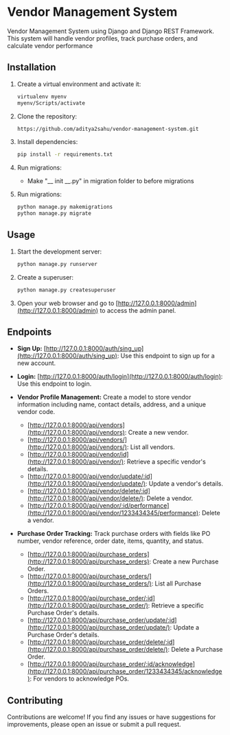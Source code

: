 # Vendor Management System

Vendor Management System using Django and Django REST Framework. This system will handle vendor profiles, track purchase orders, and calculate vendor performance

## Installation

1. Create a virtual environment and activate it:
   ```bash
   virtualenv myenv
   myenv/Scripts/activate
   ```
2. Clone the repository:

    ```bash
    https://github.com/aditya2sahu/vendor-management-system.git
    ```
3. Install dependencies:
   ```bash
   pip install -r requirements.txt
   ```

4. Run migrations:
   - Make "__ init __.py" in migration folder to before migrations
5. Run migrations:
   ```bash
   python manage.py makemigrations
   python manage.py migrate
   ```

## Usage

1. Start the development server:
   ```bash
   python manage.py runserver
   ```
3. Create a superuser:
   ```bash
   python manage.py createsuperuser
   ```
5. Open your web browser and go to [http://127.0.0.1:8000/admin](http://127.0.0.1:8000/admin) to access the admin panel.

## Endpoints

- **Sign Up:**
    [http://127.0.0.1:8000/auth/sing_up](http://127.0.0.1:8000/auth/sing_up): Use this endpoint to sign up for a new account.

- **Login:**
   [http://127.0.0.1:8000/auth/login](http://127.0.0.1:8000/auth/login): Use this endpoint to login.

- **Vendor Profile Management:**
  Create a model to store vendor information including name, contact details, address, and a unique vendor code.
     - [http://127.0.0.1:8000/api/vendors](http://127.0.0.1:8000/api/vendors): Create a new vendor.
     - [http://127.0.0.1:8000/api/vendors/](http://127.0.0.1:8000/api/vendors/): List all vendors.
     - [http://127.0.0.1:8000/api/vendor/id](http://127.0.0.1:8000/api/vendor/): Retrieve a specific vendor's details.
     - [http://127.0.0.1:8000/api/vendor/update/:id](http://127.0.0.1:8000/api/vendor/update/): Update a vendor's details.
     - [http://127.0.0.1:8000/api/vendor/delete/:id](http://127.0.0.1:8000/api/vendor/delete/): Delete a vendor.
     - [http://127.0.0.1:8000/api/vendor/:id/performance](http://127.0.0.1:8000/api/vendor/1233434345/performance): Delete a vendor.

- **Purchase Order Tracking:**
  Track purchase orders with fields like PO number, vendor reference, order date, items, quantity, and status.
     - [http://127.0.0.1:8000/api/purchase_orders](http://127.0.0.1:8000/api/purchase_orders): Create a new Purchase Order.
     - [http://127.0.0.1:8000/api/purchase_orders/](http://127.0.0.1:8000/api/purchase_orders/): List all Purchase Orders.
     - [http://127.0.0.1:8000/api/purchase_order/:id](http://127.0.0.1:8000/api/purchase_order/): Retrieve a specific Purchase Order's details.
     - [http://127.0.0.1:8000/api/purchase_order/update/:id](http://127.0.0.1:8000/api/purchase_order/update/): Update a Purchase Order's details.
     - [http://127.0.0.1:8000/api/purchase_order/delete/:id](http://127.0.0.1:8000/api/purchase_order/delete/): Delete a Purchase Order.
     - [http://127.0.0.1:8000/api/purchase_order/:id/acknowledge](http://127.0.0.1:8000/api/purchase_order/1233434345/acknowledge): For vendors to acknowledge POs.

## Contributing
Contributions are welcome! If you find any issues or have suggestions for improvements, please open an issue or submit a pull request.
